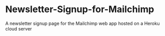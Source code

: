 # Newsletter-Signup-for-Mailchimp
A newsletter signup page for the Mailchimp web app hosted on a Heroku cloud server
